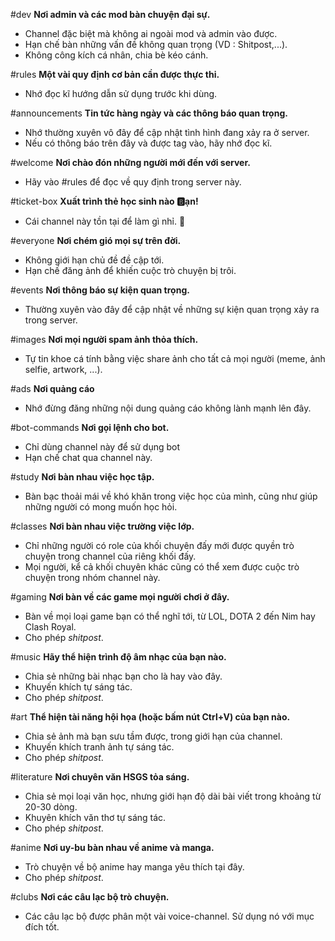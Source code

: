 #dev
**Nơi admin và các mod bàn chuyện đại sự.**
+ Channel đặc biệt mà không ai ngoài mod và admin vào được.
+ Hạn chế bàn những vấn đề không quan trọng (VD : Shitpost,...).
+ Không công kích cá nhân, chia bè kéo cánh.

#rules
**Một vài quy định cơ bản cần được thực thi.**
+ Nhớ đọc kĩ hướng dẫn sử dụng trước khi dùng.

#announcements
**Tin tức hàng ngày và các thông báo quan trọng.**
+ Nhớ thường xuyên vô đây để cập nhật tình hình đang xảy ra ở server.
+ Nếu có thông báo trên đây và được tag vào, hãy nhớ đọc kĩ.

#welcome
**Nơi chào đón những người mới đến với server.**
+ Hãy vào #rules để đọc về quy định trong server này.

#ticket-box
**Xuất trình thẻ học sinh nào :b:ạn!**
+ Cái channel này tồn tại để làm gì nhỉ. :thinking:

#everyone
**Nơi chém gió mọi sự trên đời.**
+ Không giới hạn chủ đề đề cập tới.
+ Hạn chế đăng ảnh để khiến cuộc trò chuyện bị trôi.

#events
**Nơi thông báo sự kiện quan trọng.**
+ Thường xuyên vào đây để cập nhật về những sự kiện quan trọng xảy ra trong server.

#images
**Nơi mọi người spam ảnh thỏa thích.**
+ Tự tin khoe cá tính bằng việc share ảnh cho tất cả mọi người (meme, ảnh selfie, artwork, ...).

#ads
**Nơi quảng cáo**
+ Nhớ đừng đăng những nội dung quảng cáo không lành mạnh lên đây.

#bot-commands
**Nơi gọi lệnh cho bot.**
+ Chỉ dùng channel này để sử dụng bot
+ Hạn chế chat qua channel này.

#study
**Nơi bàn nhau việc học tập.**
+ Bàn bạc thoải mái về khó khăn trong việc học của mình, cũng như giúp những người có mong muốn học hỏi.

#classes
**Nơi bàn nhau việc trường việc lớp.**
+ Chỉ những người có role của khối chuyên đấy mới được quyền trò chuyện trong channel của riêng khối đấy.
+ Mọi người, kể cả khối chuyên khác cũng có thể xem được cuộc trò chuyện trong nhóm channel này.

#gaming
**Nơi bàn về các game mọi người chơi ở đây.**
+ Bàn về mọi loại game bạn có thể nghĩ tới, từ LOL, DOTA 2 đến Nim hay Clash Royal.
+ Cho phép *shitpost*.

#music
**Hãy thể hiện trình độ âm nhạc của bạn nào.**
+ Chia sẻ những bài nhạc bạn cho là hay vào đây.
+ Khuyến khích tự sáng tác.
+ Cho phép *shitpost*.

#art
**Thể hiện tài năng hội họa (hoặc bấm nút Ctrl+V) của bạn nào.**
+ Chia sẻ ảnh mà bạn sưu tầm được, trong giới hạn của channel.
+ Khuyến khích tranh ảnh tự sáng tác.
+ Cho phép *shitpost*.

#literature
**Nơi chuyên văn HSGS tỏa sáng.**
+ Chia sẻ mọi loại văn học, nhưng giới hạn độ dài bài viết trong khoảng từ 20-30 dòng.
+ Khuyên khích văn thơ tự sáng tác.
+ Cho phép *shitpost*.


#anime
**Nơi uy-bu bàn nhau về anime và manga.**
+ Trò chuyện về bộ anime hay manga yêu thích tại đây.
+ Cho phép *shitpost*.

#clubs
**Nơi các câu lạc bộ trò chuyện.**
+ Các câu lạc bộ được phân một vài voice-channel. Sử dụng nó với mục đích tốt.
